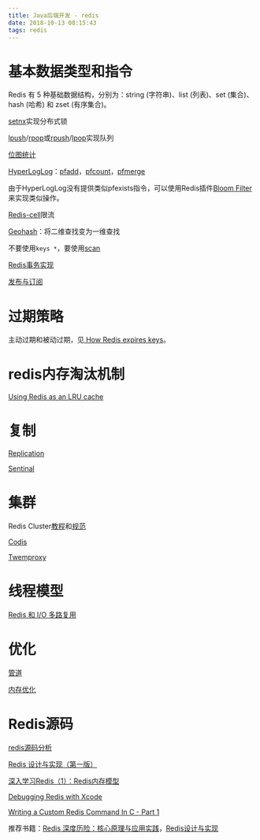```yaml
---
title: Java后端开发 - redis
date: 2018-10-13 08:15:43
tags: redis
---
```




# 基本数据类型和指令

Redis 有 5 种基础数据结构，分别为：string (字符串)、list (列表)、set (集合)、hash (哈希) 和 zset (有序集合)。

[setnx](https://redis.io/commands/setnx)实现分布式锁

[lpush](https://redis.io/commands/lpush)/[rpop](https://redis.io/commands/rpop)或[rpush](https://redis.io/commands/rpush)/[lpop](https://redis.io/commands/lpop)实现队列

[位图统计](https://redis.io/commands/bitfield)

[HyperLogLog](http://www.rainybowe.com/blog/2017/07/13/%E7%A5%9E%E5%A5%87%E7%9A%84HyperLogLog%E7%AE%97%E6%B3%95/index.html)：[pfadd](https://redis.io/commands/pfadd)，[pfcount](https://redis.io/commands/pfcount)，[pfmerge](https://redis.io/commands/pfmerge)

由于HyperLogLog没有提供类似pfexists指令，可以使用Redis插件[Bloom Filter](https://github.com/RedisLabsModules/redisbloom)来实现类似操作。

[Redis-cell](https://github.com/brandur/redis-cell)限流

[Geohash](https://redis.io/commands/geoadd)：将二维查找变为一维查找

不要使用`keys *`，要使用[scan](https://redis.io/commands/scan)

[Redis事务实现](https://redis.io/topics/transactions)

[发布与订阅](https://redis.io/topics/pubsub)

# 过期策略

主动过期和被动过期，见[ How Redis expires keys](https://redis.io/commands/expire#how-redis-expires-keys)。

# redis内存淘汰机制

[Using Redis as an LRU cache](https://redis.io/topics/lru-cache#using-redis-as-an-lru-cache)

# 复制

[Replication](https://redis.io/topics/replication)

[Sentinal](https://redis.io/topics/sentinel)

# 集群

Redis Cluster[教程](https://redis.io/topics/cluster-tutorial)和[规范](https://redis.io/topics/cluster-spec)

[Codis](https://github.com/CodisLabs/codis)

[Twemproxy](https://github.com/twitter/twemproxy)

# 线程模型

[Redis 和 I/O 多路复用](https://blog.csdn.net/tanswer_/article/details/70196139)

# 优化

[管道](https://redis.io/topics/pipelining)

[内存优化](https://redis.io/topics/memory-optimization)

# Redis源码

[redis源码分析](http://foolchild.cn/2016/09/01/redis_source)

[Redis 设计与实现（第一版）](https://redisbook.readthedocs.io/en/latest/index.html)

[深入学习Redis（1）：Redis内存模型](https://www.cnblogs.com/kismetv/p/8654978.html)

[Debugging Redis with Xcode](https://billmill.org/xcode_redis.html)

[Writing a Custom Redis Command In C - Part 1](https://www.openmymind.net/Writing-A-Custom-Redis-Command-In-C-Part-1/)

推荐书籍：[Redis 深度历险：核心原理与应用实践](https://juejin.im/book/5afc2e5f6fb9a07a9b362527/section)，[Redis设计与实现](https://book.douban.com/subject/25900156/)

